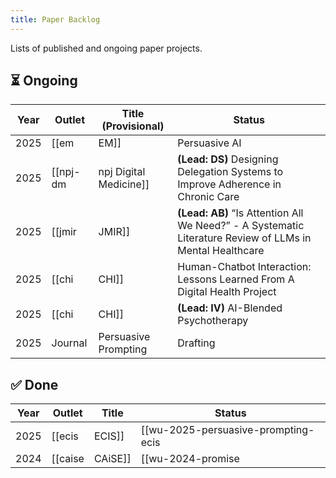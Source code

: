 ```yaml
---
title: Paper Backlog
---
```


Lists of published and ongoing paper projects.

## ⏳ Ongoing

| Year | Outlet | Title (Provisional) | Status |
| --- | --- | --- | --- |
| 2025 | [[em|EM]] | Persuasive AI | Under Review |
| 2025 | [[npj-dm|npj Digital Medicine]] | **(Lead: DS)** Designing Delegation Systems to Improve Adherence in Chronic Care | Rejected? |
| 2025 | [[jmir|JMIR]] | **(Lead: AB)** “Is Attention All We Need?” - A Systematic Literature Review of LLMs in Mental Healthcare| Under Review |
| 2025 | [[chi|CHI]] | Human-Chatbot Interaction: Lessons Learned From A Digital Health Project | Drafting |
| 2025 | [[chi|CHI]] | **(Lead: IV)** AI-Blended Psychotherapy | Drafting |
| 2025 | Journal | Persuasive Prompting | Drafting |


## ✅ Done

| Year | Outlet | Title | Status |
| --- | --- | --- | --- |
| 2025 | [[ecis|ECIS]] | [[wu-2025-persuasive-prompting-ecis|Persuasive Prompting: The Case of Digital Health]] | Published |
| 2024 | [[caise|CAiSE]] | [[wu-2024-promise|PROMISE: A Framework for Model-Driven Stateful Prompt Orchestration]] | Published |
